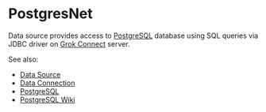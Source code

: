 <!-- TITLE: PostgresNet -->
<!-- SUBTITLE: -->

# PostgresNet

Data source provides access to [PostgreSQL](https://www.postgresql.org/) database
using SQL queries via JDBC driver on [Grok Connect](data-source.md) server. 

See also:

  * [Data Source](data-source.md)
  * [Data Connection](data-connection.md)
  * [PostgreSQL](https://www.postgresql.org/)
  * [PostgreSQL Wiki](https://en.wikipedia.org/wiki/PostgreSQL)
